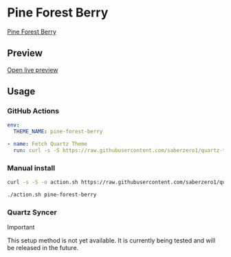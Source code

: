 # Pine Forest Berry

[Pine Forest Berry](#)

## Preview

[Open live preview](https://quartz-themes.github.io/pine-forest-berry/)

## Usage

### GitHub Actions

```yaml
env:
  THEME_NAME: pine-forest-berry
```

```yaml
- name: Fetch Quartz Theme
  run: curl -s -S https://raw.githubusercontent.com/saberzero1/quartz-themes/master/action.sh | bash -s -- $THEME_NAME
```

### Manual install

```bash
curl -s -S -o action.sh https://raw.githubusercontent.com/saberzero1/quartz-themes/master/action.sh

./action.sh pine-forest-berry
```

### Quartz Syncer

> [!IMPORTANT]
> This setup method is not yet available. It is currently being tested and will be released in the future.
